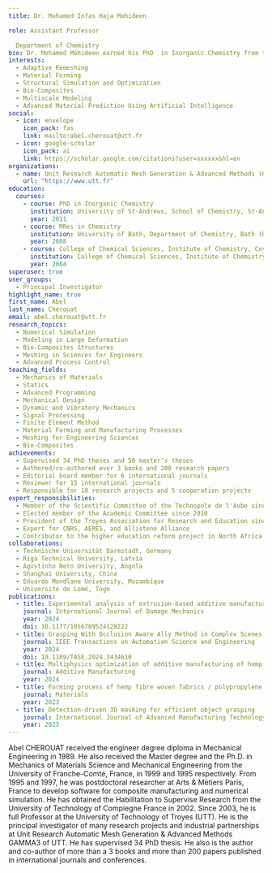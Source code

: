 ```yaml
---
title: Dr. Mohamed Infas Haja Mohideen

role: Assistant Professor

  Department of Chemistry
bio: Dr. Mohamed Mohideen earned his PhD  in Inorganic Chemistry from the University of St. Andrews, UK in 2011. He then held a postdoctoral researcher position at the King Abdullah University of Science & Technology, KSA. In 2014 he joined the Institute of Chemistry, Ceylon as a Senior Lecturer in Inorganic Chemistry. He held a Researcher position in the Department of Physical and Macromolecular Chemistry at the Charles University in Prague prior to joining Khalifa University as a Senior Lecturer in 2020. His research interests mainly aim to design and synthesize functional solid-state materials with a special focus on Metal Organic Frameworks and MXenes.
interests:
  - Adaptive Remeshing
  - Material Forming
  - Structural Simulation and Optimization
  - Bio-Composites
  - Multiscale Modeling
  - Advanced Material Prediction Using Artificial Intelligence
social:
  - icon: envelope
    icon_pack: fas
    link: mailto:abel.cherouat@utt.fr
  - icon: google-scholar
    icon_pack: ai
    link: https://scholar.google.com/citations?user=xxxxxx&hl=en
organizations:
  - name: Unit Research Automatic Mesh Generation & Advanced Methods (GAMMA3), UTT
    url: "https://www.utt.fr"
education:
  courses:
    - course: PhD in Inorganic Chemistry
      institution: University of St-Andrews, School of Chemistry, St-Andrews (United Kingdom)
      year: 2011
    - course: MRes in Chemistry
      institution: University of Bath, Department of Chemistry, Bath (United Kingdom)
      year: 2008
    - course: College of Chemical Sciences, Institute of Chemistry, Ceylon. Rajagiriya (Sri Lanka)
      institution: College of Chemical Sciences, Institute of Chemistry, Ceylon. Rajagiriya (Sri Lanka)
      year: 2004
superuser: true
user_groups:
  - Principal Investigator
highlight_name: true
first_name: Abel
last_name: Cherouat
email: abel.cherouat@utt.fr
research_topics:
  - Numerical Simulation
  - Modeling in Large Deformation
  - Bio-Composites Structures
  - Meshing in Sciences for Engineers
  - Advanced Process Control
teaching_fields:
  - Mechanics of Materials
  - Statics
  - Advanced Programming
  - Mechanical Design
  - Dynamic and Vibratory Mechanics
  - Signal Processing
  - Finite Element Method
  - Material Forming and Manufacturing Processes
  - Meshing for Engineering Sciences
  - Bio-Composites
achievements:
  - Supervised 34 PhD theses and 50 master's theses
  - Authored/co-authored over 3 books and 200 research papers
  - Editorial board member for 6 international journals
  - Reviewer for 15 international journals
  - Responsible for 10 research projects and 5 cooperation projects
expert_responsibilities:
  - Member of the Scientific Committee of the Technopole de l'Aube since 2009
  - Elected member of the Academic Committee since 2010
  - President of the Troyes Association for Research and Education since 2008
  - Expert for CNRS, AERES, and Allistene Alliance
  - Contributor to the higher education reform project in North Africa
collaborations:
  - Technische Universität Darmstadt, Germany
  - Riga Technical University, Latvia
  - Agostinho Neto University, Angola
  - Shanghai University, China
  - Eduardo Mondlane University, Mozambique
  - Université de Lomé, Togo
publications:
  - title: Experimental analysis of extrusion-based additive manufacturing process of bio-composite NiTi alloy
    journal: International Journal of Damage Mechanics
    year: 2024
    doi: 10.1177/1056789524128222
  - title: Grasping With Occlusion Aware Ally Method in Complex Scenes
    journal: IEEE Transactions on Automation Science and Engineering
    year: 2024
    doi: 10.1109/TASE.2024.3434610
  - title: Multiphysics optimization of additive manufacturing of hemp fiber reinforced polylactic acid composite honeycomb structure
    journal: Additive Manufacturing
    year: 2024
  - title: Forming process of hemp fibre woven fabrics / polypropylene composite for automotive applications
    journal: Materials
    year: 2023
  - title: Detection-driven 3D masking for efficient object grasping
    journal: International Journal of Advanced Manufacturing Technology
    year: 2023
---
```


Abel CHEROUAT received the engineer degree diploma in Mechanical Engineering in 1989. He also received the Master degree and the Ph.D. in Mechanics of Materials Science and Mechanical Engineering from the University of Franche-Comté, France, in 1999 and 1995 respectively. From 1995 and 1997, he was postdoctoral researcher at Arts & Métiers Paris, France to develop software for composite manufacturing and numerical simulation. He has obtained the Habilitation to Supervise Research from the University of Technology of Compiegne France in 2002. Since 2003, he is full Professor at the University of Technology of Troyes (UTT). He is the principal investigator of many research projects and industrial partnerships at Unit Research Automatic Mesh Generation & Advanced Methods GAMMA3 of UTT. He has supervised 34 PhD thesis. He also is the author and co-author of more than a 3 books and more than 200 papers published in international journals and conferences.
